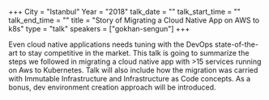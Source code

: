 +++
City = "Istanbul"
Year = "2018"
talk_date = ""
talk_start_time = ""
talk_end_time = ""
title = "Story of Migrating a Cloud Native App on AWS to k8s"
type = "talk"
speakers = ["gokhan-sengun"]
+++

Even cloud native applications needs tuning with the DevOps state-of-the-art to stay competitive in the market. This talk is going to summarize the steps we followed in migrating a cloud native app with >15 services running on Aws to Kubernetes. Talk will also include how the migration was carried with Immutable Infrastructure and Infrastructure as Code concepts. As a bonus, dev environment creation approach will be introduced.